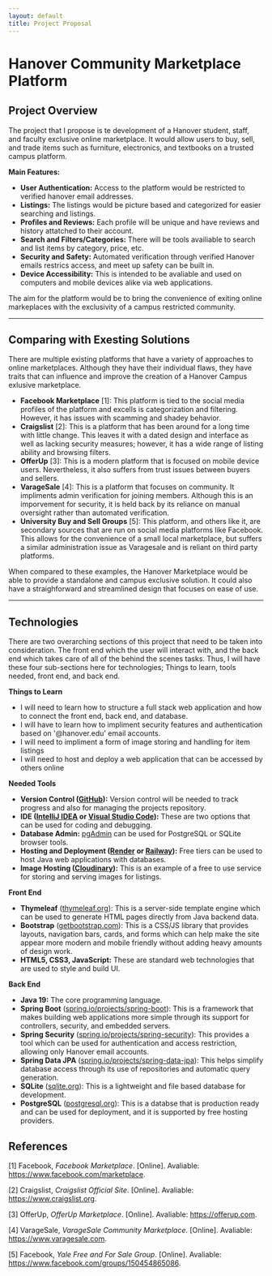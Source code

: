 ```yaml
---
layout: default
title: Project Proposal
---
```

# Hanover Community Marketplace Platform

## Project Overview
The project that I propose is te development of a Hanover student, staff, and faculty exclusive online marketplace. It would allow users to buy, sell, and trade items such as furniture, electronics, and textbooks on a trusted campus platform.

**Main Features:**
- **User Authentication:** Access to the platform would be restricted to verified hanover email addresses.
- **Listings:** The listings would be picture based and categorized for easier searching and listings.
- **Profiles and Reviews:** Each profile will be unique and have reviews and history attatched to their account.
- **Search and Filters/Categories:** There will be tools availiable to search and list items by category, price, etc.
- **Security and Safety:** Automated verification through verified Hanover emails restrics access, and meet up safety can be built in.
- **Device Accessibility:** This is intended to be avaliable and used on computers and mobile devices alike via web applications.

The aim for the platform would be to bring the convenience of exiting online markeplaces with the exclusivity of a campus restricted community.

---

## Comparing with Exesting Solutions

There are multiple existing platforms that have a variety of approaches to online marketplaces. Although they have their individual flaws, they have traits that can influence and improve the creation of a Hanover Campus exlusive marketplace.

- **Facebook Marketplace** [1]: This platform is tied to the social media profiles of the platform and excells is categorization and filtering. However, it has issues with scamming and shadey behavior.
- **Craigslist** [2]: This is a platform that has been around for a long time with little change. This leaves it with a dated design and interface as well as lacking security measures; however, it has a wide range of listing ability and browsing filters.
- **OfferUp** [3]: This is a modern platform that is focused on mobile device users. Nevertheless, it also suffers from trust issues between buyers and sellers.
- **VarageSale** [4]: This is a platform that focuses on community. It impliments admin verification for joining members. Although this is an imporvement for security, it is held back by its reliance on manual oversight rather than automated verification.
- **University Buy and Sell Groups** [5]: This platform, and others like it, are secondary sources that are run on social media platforms like Facebook. This allows for the convenience of a small local marketplace, but suffers a similar administration issue as Varagesale and is reliant on third party platforms.

When compared to these examples, the Hanover Marketplace would be able to provide a standalone and campus exclusive solution. It could also have a straighforward and streamlined design that focuses on ease of use.

---

## Technologies

There are two overarching sections of this project that need to be taken into consideration. The front end which the user will interact with, and the back end which takes care of all of the behind the scenes tasks. Thus, I will have these four sub-sections here for technologies; Things to learn, tools needed, front end, and back end. 

**Things to Learn**
- I will need to learn how to structure a full stack web application and how to connect the front end, back end, and database.
- I will have to learn how to impliment security features and authentication based on '@hanover.edu' email accounts.
- I will need to impliment a form of image storing and handling for item listings
- I will need to host and deploy a web application that can be accessed by others online

**Needed Tools**
- **Version Control ([GitHub](https://github.com)):** Version control will be needed to track progress and also for managing the projects repository.
- **IDE ([IntelliJ IDEA](https://www.jetbrains.com/idea/) or [Visual Studio Code](https://code.visualstudio.com/)):** These are two options that can be used for coding and debugging.
- **Database Admin:** [pgAdmin](https://www.pgadmin.org/) can be used for PostgreSQL or SQLite browser tools.
- **Hosting and Deployment ([Render](https://render.com/) or [Railway](https://railway.app/)):** Free tiers can be used to host Java web applications with databases.
- **Image Hosting ([Cloudinary](https://cloudinary.com/)):** This is an example of a free to use service for storing and serving images for listings.

**Front End**
- **Thymeleaf** ([thymeleaf.org](https://www.thymeleaf.org/)): This is a server-side template engine which can be used to generate HTML pages directly from Java backend data.
- **Bootstrap** ([getbootstrap.com](https://getbootstrap.com/)): This is a CSS/JS library that provides layouts, navigation bars, cards, and forms which can help make the site appear more modern and mobile friendly without adding heavy amounts of design work.
- **HTML5, CSS3, JavaScript:** These are standard web technologies that are used to style and build UI.

**Back End**
- **Java 19:** The core programming language.
- **Spring Boot** ([spring.io/projects/spring-boot](https://spring.io/projects/spring-boot)): This is a framework that makes building web applications more simple through its support for controllers, security, and embedded servers.
- **Spring Security** ([spring.io/projects/spring-security](https://spring.io/projects/spring-security)): This provides a tool which can be used for authentication and access restriction, allowing only Hanover email accounts.
- **Spring Data JPA** ([spring.io/projects/spring-data-jpa](https://spring.io/projects/spring-data-jpa)): This helps simplify database access through its use of repositories and automatic query generation.
- **SQLite** ([sqlite.org](https://www.sqlite.org/)): This is a lightweight and file based database for development.
- **PostgreSQL** ([postgresql.org](https://www.postgresql.org/)): This is a databse that is production ready and can be used for deployment, and it is supported by free hosting providers.


## References
[1] Facebook, *Facebook Marketplace*. [Online]. Avaliable: https://www.facebook.com/marketplace.

[2] Craigslist, *Craigslist Official Site*. [Online]. Avaliable: https://www.craigslist.org.

[3] OfferUp, *OfferUp Marketplace*. [Online]. Avaliable: https://offerup.com.

[4] VarageSale, *VarageSale Community Marketplace*. [Online]. Avaliable: https://www.varagesale.com.

[5] Facebook, *Yale Free and For Sale Group*. [Online]. Avaliable: https://www.facebook.com/groups/150454865086.